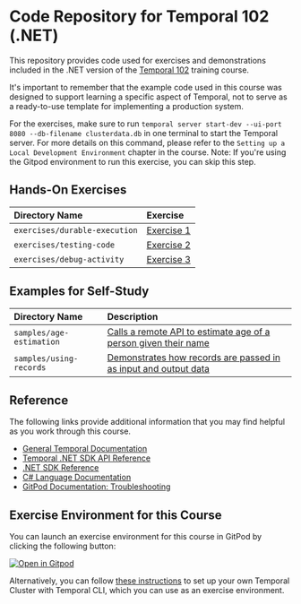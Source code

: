 # Code Repository for Temporal 102 (.NET)

This repository provides code used for exercises and demonstrations
included in the .NET version of the [Temporal 102](https://github.com/temporalio/edu-102-dotnet-content) training course.

It's important to remember that the example code used in this course was designed to support learning a specific aspect of Temporal, not to serve as a ready-to-use template for implementing a production system.

For the exercises, make sure to run `temporal server start-dev --ui-port 8080 --db-filename clusterdata.db` in one terminal to start the Temporal server. For more details on this command, please refer to the `Setting up a Local Development Environment` chapter in the course. Note: If you're using the Gitpod environment to run this exercise, you can skip this step.

## Hands-On Exercises

| Directory Name                | Exercise                                            |
| :---------------------------- | :-------------------------------------------------- |
| `exercises/durable-execution` | [Exercise 1](exercises/durable-execution/README.md) |
| `exercises/testing-code`      | [Exercise 2](exercises/testing-code/README.md)      |
| `exercises/debug-activity`    | [Exercise 3](exercises/debug-activity/README.md)    |

## Examples for Self-Study

| Directory Name                   | Description                                                                                       |
| :------------------------------- | :------------------------------------------------------------------------------------------------ |
| `samples/age-estimation`         | [Calls a remote API to estimate age of a person given their name](samples/age-estimation)         |
| `samples/using-records` | [Demonstrates how records are passed in as input and output data](samples/using-records) |

## Reference

The following links provide additional information that you may find helpful as you work through this course.

- [General Temporal Documentation](https://docs.temporal.io/)
- [Temporal .NET SDK API Reference](https://dotnet.temporal.io/)
- [.NET SDK Reference](https://github.com/temporalio/sdk-dotnet/)
- [C# Language Documentation](https://learn.microsoft.com/en-us/dotnet/csharp/)
- [GitPod Documentation: Troubleshooting](https://www.gitpod.io/docs/troubleshooting)

## Exercise Environment for this Course

You can launch an exercise environment for this course in GitPod by clicking
the following button:

[![Open in Gitpod](https://gitpod.io/button/open-in-gitpod.svg)](https://gitpod.io/#https://github.com/temporalio/edu-102-dotnet-code)

Alternatively, you can follow
[these instructions](https://learn.temporal.io/getting_started/dotnet/dev_environment/) to
set up your own Temporal Cluster with Temporal CLI, which you can use as an exercise environment.
